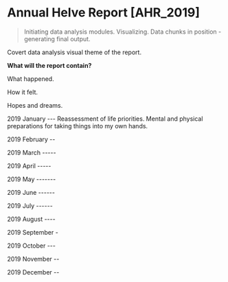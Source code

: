 # Annual Helve Report [AHR_2019]
> Initiating data analysis modules. Visualizing.
> Data chunks in position - generating final output.

Covert data analysis visual theme of the report.

**What will the report contain?**

What happened.

How it felt.

Hopes and dreams.

2019 January --- Reassessment of life priorities. Mental and physical preparations for taking things into my own hands.

2019 February --

2019 March -----

2019 April -----

2019 May -------

2019 June ------

2019 July ------

2019 August ----

2019 September -

2019 October ---

2019 November --

2019 December --

